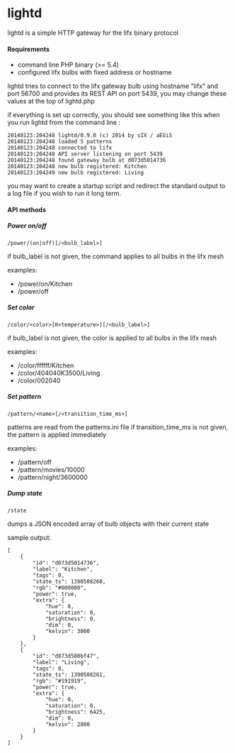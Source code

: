 lightd
======

lightd is a simple HTTP gateway for the lifx binary protocol

#### Requirements

- command line PHP binary (>= 5.4)
- configured lifx bulbs with fixed address or hostname

lightd tries to connect to the lifx gateway bulb using hostname "lifx" and port
56700 and provides its REST API on port 5439, you may change these values at
the top of lightd.php

if everything is set up correctly, you should see something like this when you
run lightd from the command line :

```
20140123:204248 lightd/0.9.0 (c) 2014 by sIX / aEGiS
20140123:204248 loaded 5 patterns
20140123:204248 connected to lifx
20140123:204248 API server listening on port 5439
20140123:204248 found gateway bulb at d073d5014736
20140123:204248 new bulb registered: Kitchen
20140123:204249 new bulb registered: Living
```

you may want to create a startup script and redirect the standard output to a
log file if you wish to run it long term.

#### API methods

##### Power on/off

```
/power/(on|off)[/<bulb_label>]
```

if bulb_label is not given, the command applies to all bulbs in the lifx mesh

examples:
* /power/on/Kitchen
* /power/off

##### Set color

```
/color/<color>[K<temperature>][/<bulb_label>]
```

if bulb_label is not given, the color is applied to all bulbs in the lifx mesh

examples:
* /color/ffffff/Kitchen
* /color/404040K3500/Living
* /color/002040

##### Set pattern

```
/pattern/<name>[/<transition_time_ms>]
```

patterns are read from the patterns.ini file
if transition_time_ms is not given, the pattern is applied immediately

examples:
* /pattern/off
* /pattern/movies/10000
* /pattern/night/3600000

##### Dump state

```
/state
```

dumps a JSON encoded array of bulb objects with their current state

sample output:
```
[
    {
        "id": "d073d5014736",
        "label": "Kitchen",
        "tags": 0,
        "state_ts": 1390508260,
        "rgb": "#000000",
        "power": true,
        "extra": {
            "hue": 0,
            "saturation": 0,
            "brightness": 0,
            "dim": 0,
            "kelvin": 3000
        }
    },
    {
        "id": "d073d500bf47",
        "label": "Living",
        "tags": 0,
        "state_ts": 1390508261,
        "rgb": "#191919",
        "power": true,
        "extra": {
            "hue": 0,
            "saturation": 0,
            "brightness": 6425,
            "dim": 0,
            "kelvin": 2800
        }
    }
]
```
